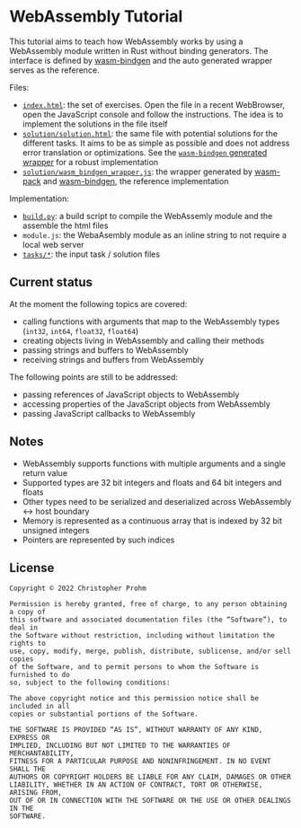 # WebAssembly Tutorial

This tutorial aims to teach how WebAssembly works by using a WebAssembly module
written in Rust without binding generators. The interface is defined by
[wasm-bindgen][wasm-bindgen] and the auto generated wrapper serves as the
reference.

Files:

- [`index.html`](index.html): the set of exercises. Open the file in a recent
  WebBrowser, open the JavaScript console and follow the instructions. The idea
  is to implement the solutions in the file itself
- [`solution/solution.html`](solution/solution.html): the same file with
  potential solutions for the different tasks. It aims to be as simple as
  possible and does not address error translation or optimizations. See the
  [`wasm-bindgen` generated wrapper](solution/wasm_bindgen_wrapper.js) for a
  robust implementation
- [`solution/wasm_bindgen_wrapper.js`](solution/wasm_bindgen_wrapper.js): the
  wrapper generated by [wasm-pack][wasm-pack] and [wasm-bindgen][wasm-bindgen],
  the reference implementation

Implementation:

- [`build.py`](build.py): a build script to compile the WebAssemly module and
  the assemble the html files
- `module.js`: the WebaAsembly module as an inline string to not require a local
  web server
- [`tasks/*`](tasks): the input task / solution files

[wasm-bindgen]: https://github.com/rustwasm/wasm-bindgen/
[wasm-pack]: https://github.com/rustwasm/wasm-pack

## Current status

At the moment the following topics are covered:

- calling functions with arguments that map to the WebAssembly types (`int32`,
  `int64`, `float32`, `float64`)
- creating objects living in WebAssembly and calling their methods
- passing strings and buffers to WebAssembly
- receiving strings and buffers from WebAssembly

The following points are still to be addressed:

- passing references of JavaScript objects to WebAssembly
- accessing properties of the JavaScript objects from WebAssembly
- passing JavaScript callbacks to WebAssembly

## Notes

- WebAssembly supports functions with multiple arguments and a single return
  value
- Supported types are 32 bit integers and floats and 64 bit integers and floats
- Other types need to be serialized and deserialized across WebAssembly <-> host
  boundary
- Memory is represented as a continuous array that is indexed by 32 bit unsigned
  integers
- Pointers are represented by such indices

## License

```text
Copyright © 2022 Christopher Prohm

Permission is hereby granted, free of charge, to any person obtaining a copy of
this software and associated documentation files (the “Software”), to deal in
the Software without restriction, including without limitation the rights to
use, copy, modify, merge, publish, distribute, sublicense, and/or sell copies
of the Software, and to permit persons to whom the Software is furnished to do
so, subject to the following conditions:

The above copyright notice and this permission notice shall be included in all
copies or substantial portions of the Software.

THE SOFTWARE IS PROVIDED “AS IS”, WITHOUT WARRANTY OF ANY KIND, EXPRESS OR
IMPLIED, INCLUDING BUT NOT LIMITED TO THE WARRANTIES OF MERCHANTABILITY,
FITNESS FOR A PARTICULAR PURPOSE AND NONINFRINGEMENT. IN NO EVENT SHALL THE
AUTHORS OR COPYRIGHT HOLDERS BE LIABLE FOR ANY CLAIM, DAMAGES OR OTHER
LIABILITY, WHETHER IN AN ACTION OF CONTRACT, TORT OR OTHERWISE, ARISING FROM,
OUT OF OR IN CONNECTION WITH THE SOFTWARE OR THE USE OR OTHER DEALINGS IN THE
SOFTWARE.
```
